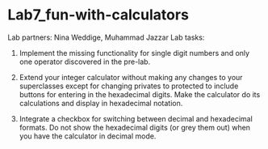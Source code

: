 # Lab7_fun-with-calculators
Lab partners: Nina Weddige, Muhammad Jazzar
Lab tasks: 

1) Implement the missing functionality for single digit numbers and only one operator discovered in the pre-lab.

2) Extend your integer calculator without making any changes to your superclasses except for changing privates to protected to include buttons for entering in the hexadecimal digits. Make the calculator do its calculations and display in hexadecimal notation.

3) Integrate a checkbox for switching between decimal and hexadecimal formats. Do not show the hexadecimal digits (or grey them out) when you have the calculator in decimal mode.
